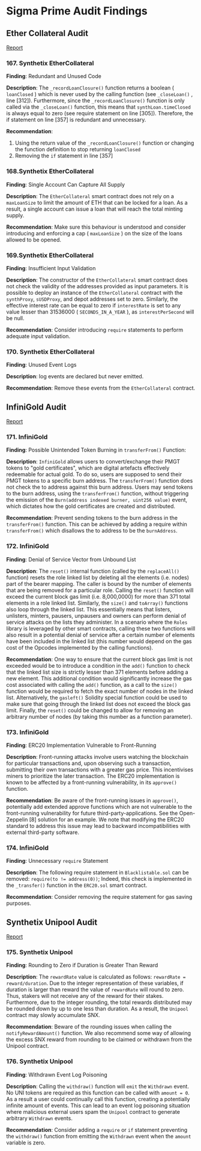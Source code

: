 # Sigma Prime Audit Findings

## Ether Collateral Audit

[Report](https://github.com/sigp/public-audits/blob/master/synthetix/ethercollateral/review.pdf)

### 167. Synthetix EtherCollateral

**Finding**: Redundant and Unused Code

**Description**: The `_recordLoanClosure()` function returns a boolean ( `loanClosed` ) which is never used by the calling function (see `_closeLoan()` , line [312]). Furthermore, since the `_recordLoanClosure()` function is only called via the `_closeLoan()` function, this means that `synthLoan.timeClosed` is always equal to zero (see require statement on line [305]). Therefore, the if statement on line [357] is redundant and unnecessary.

**Recommendation**:
1. Using the return value of the `_recordLoanClosure()` function or changing the function definition to stop returning `loanClosed`
2. Removing the `if` statement in line [357]

### 168.Synthetix EtherCollateral

**Finding**: Single Account Can Capture All Supply

**Description**: The `EtherCollateral` smart contract does not rely on a `maxLoanSize` to limit the amount of ETH that can be locked for a loan. As a result, a single account can issue a loan that will reach the total minting supply.

**Recommendation**: Make sure this behaviour is understood and consider introducing and enforcing a cap ( `maxLoanSize` ) on the size of the loans allowed to be opened.

### 169.Synthetix EtherCollateral

**Finding**: Insufficient Input Validation

**Description**: The constructor of the `EtherCollateral` smart contract does not check the validity of the addresses provided as input parameters. It is possible to deploy an instance of the `EtherCollateral` contract with the `synthProxy`, `sUSDProxy`, and depot addresses set to zero. Similarly, the effective interest rate can be equal to zero if `interestRate` is set to any value lesser than 31536000 ( `SECONDS_IN_A_YEAR` ), as `interestPerSecond` will be null.

**Recommendation**: Consider introducing `require` statements to perform adequate input validation.

### 170. Synthetix EtherCollateral

**Finding**: Unused Event Logs

**Description**: log events are declared but never emitted.

**Recommendation**: Remove these events from the `EtherCollateral` contract.

## InfiniGold Audit

[Report](https://github.com/sigp/public-audits/raw/master/infinigold/review.pdf)

### 171. InfiniGold

**Finding**: Possible Unintended Token Burning in `transferFrom()` Function:

**Description**: `InfiniGold` allows users to convert/exchange their PMGT tokens to "gold certificates", which are digital artefacts effectively redeemable for actual gold. To do so, users are supposed to send their PMGT tokens to a specific burn address. The `transferFrom()` function does not check the to address against this burn address. Users may send tokens to the burn address, using the `transferFrom()` function, without triggering the emission of the `Burn(address indexed burner, uint256 value)` event, which dictates how the gold certificates are created and distributed.

**Recommendation**: Prevent sending tokens to the burn address in the `transferFrom()` function. This can be achieved by adding a require within `transferFrom()` which disallows the to address to be the `burnAddress`.

### 172. InfiniGold

**Finding**: Denial of Service Vector from Unbound List

**Description**: The `reset()` internal function (called by the `replaceAll()` function) resets the role linked list by deleting all the elements (i.e. nodes) part of the bearer mapping. The caller is bound by the number of elements that are being removed for a particular role. Calling the `reset()` function will exceed the current block gas limit (i.e. 8,000,0000) for more than 371 total elements in a role linked list. Similarly, the `size()` and `toArray()` functions also loop through the linked list. This essentially means that listers, unlisters, minters, pausers, unpausers and owners can perform denial of service attacks on the lists they administer. In a scenario where the `Roles` library is leveraged by other smart contracts, calling these two functions will also result in a potential denial of service after a certain number of elements have been included in the linked list (this number would depend on the gas cost of the Opcodes implemented by the calling functions).

**Recommendation**: One way to ensure that the current block gas limit is not exceeded would be to introduce a condition in the `add()` function to check that the linked list size is strictly lesser than 371 elements before adding a new element. This additional condition would significantly increase the gas cost associated with calling the `add()` function, as a call to the `size()` function would be required to fetch the exact number of nodes in the linked list. Alternatively, the `gasleft()` Solidity special function could be used to make sure that going through the linked list does not exceed the block gas limit. Finally, the `reset()` could be changed to allow for removing an arbitrary number of nodes (by taking this number as a function parameter).

### 173. InfiniGold

**Finding**: ERC20 Implementation Vulnerable to Front-Running

**Description**: Front-running attacks involve users watching the blockchain for particular transactions and, upon observing such a transaction, submitting their own transactions with a greater gas price. This incentivises miners to prioritize the later transaction. The ERC20 implementation is known to be affected by a front-running vulnerability, in its `approve()` function.

**Recommendation**: Be aware of the front-running issues in `approve()`, potentially add extended approve functions which are not vulnerable to the front-running vulnerability for future third-party-applications. See the Open-Zeppelin [8] solution for an example. We note that modifying the ERC20 standard to address this issue may lead to backward incompatibilities with external third-party software.

### 174. InfiniGold

**Finding**: Unnecessary `require` Statement

**Description**: The following require statement in `Blacklistable.sol` can be removed: `require(to != address(0))`; Indeed, this check is implemented in the `_transfer()` function in the `ERC20.sol` smart contract.

**Recommendation**: Consider removing the require statement for gas saving purposes.

## Synthetix Unipool Audit

[Report](https://github.com/sigp/public-audits/blob/master/synthetix/unipool/review.pdf)

### 175. Synthetix Unipool

**Finding**: Rounding to Zero if Duration is Greater Than Reward

**Description**: The `rewardRate` value is calculated as follows: `rewardRate = reward/duration`. Due to the integer representation of these variables, if duration is larger than reward the value of `rewardRate` will round to zero. Thus, stakers will not receive any of the reward for their stakes. Furthermore, due to the integer rounding, the total rewards distributed may be rounded down by up to one less than duration. As a result, the `Unipool` contract may slowly accumulate SNX.

**Recommendation**: Beware of the rounding issues when calling the `notifyRewardAmount()` function. We also recommend some way of allowing the excess SNX reward from rounding to be claimed or withdrawn from the Unipool contract.

### 176. Synthetix Unipool

**Finding**: Withdrawn Event Log Poisoning

**Description**: Calling the `withdraw()` function will `emit` the `Withdrawn` event. No UNI tokens are required as this function can be called with `amount = 0`. As a result a user could continually call this function, creating a potentially infinite amount of events. This can lead to an event log poisoning situation where malicious external users spam the `Unipool` contract to generate arbitrary `Withdrawn` events.

**Recommendation**: Consider adding a `require` or `if` statement preventing the `withdraw()` function from emitting the `Withdrawn` event when the `amount` variable is zero.
